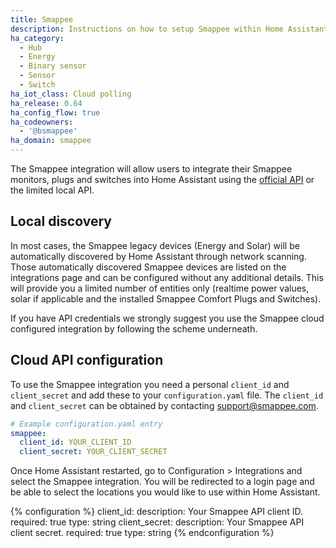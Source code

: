 ```yaml
---
title: Smappee
description: Instructions on how to setup Smappee within Home Assistant.
ha_category:
  - Hub
  - Energy
  - Binary sensor
  - Sensor
  - Switch
ha_iot_class: Cloud polling
ha_release: 0.64
ha_config_flow: true
ha_codeowners:
  - '@bsmappee'
ha_domain: smappee
---
```


The Smappee integration will allow users to integrate their Smappee monitors, plugs and switches into Home Assistant using the [official API](https://smappee.atlassian.net/wiki/spaces/DEVAPI/overview) or the limited local API.

## Local discovery
In most cases, the Smappee legacy devices (Energy and Solar) will be automatically discovered by Home Assistant through network scanning.
Those automatically discovered Smappee devices are listed on the integrations page and can be configured without any additional details.
This will provide you a limited number of entities only (realtime power values, solar if applicable and the installed Smappee Comfort Plugs and Switches).

If you have API credentials we strongly suggest you use the Smappee cloud configured integration by following the scheme underneath.

## Cloud API configuration

To use the Smappee integration you need a personal `client_id` and `client_secret` and add these to your `configuration.yaml` file.  The `client_id` and `client_secret` can be obtained by contacting [support@smappee.com](mailto:support@smappee.com).

```yaml
# Example configuration.yaml entry
smappee:
  client_id: YOUR_CLIENT_ID
  client_secret: YOUR_CLIENT_SECRET
```

Once Home Assistant restarted, go to Configuration > Integrations and select the Smappee integration. You will be redirected to a login page and be able to select the locations you would like to use within Home Assistant.

{% configuration %}
client_id:
  description: Your Smappee API client ID.
  required: true
  type: string
client_secret:
  description: Your Smappee API client secret.
  required: true
  type: string
{% endconfiguration %}
